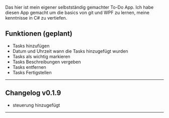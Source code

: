 Das hier ist mein eigener selbstständig gemachter To-Do App. Ich habe diesen App gemacht um die basics von git und WPF zu lernen, meine kenntnisse in C# zu vertiefen.

Funktionen (geplant)
--------------------------------------------------------------------------

- Tasks hinzufügen
- Datum und Uhrzeit wann die Tasks hinzugefügt wurden
- Tasks als wichtig markieren
- Tasks Beschreibungen vergeben
- Tasks entfernen
- Tasks Fertigstellen

--------------------------------------------------------------------------

Changelog v0.1.9
--------------------------------------------------------------------------

- steuerung hinzugefügt

__________________________________________________________________________

